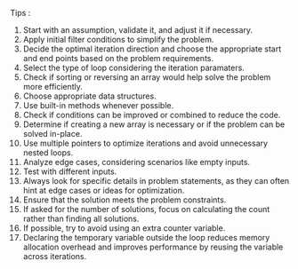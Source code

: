 Tips : 

1) Start with an assumption, validate it, and adjust it if necessary.
2) Apply initial filter conditions to simplify the problem.
3) Decide the optimal iteration direction and choose the appropriate start and end points based on the problem requirements.
4) Select the type of loop considering the iteration paramaters.
5) Check if sorting or reversing an array would help solve the problem more efficiently.
6) Choose appropriate data structures.
7) Use built-in methods whenever possible.
8) Check if conditions can be improved or combined to reduce the code.
9) Determine if creating a new array is necessary or if the problem can be solved in-place.
10) Use multiple pointers to optimize iterations and avoid unnecessary nested loops.
11) Analyze edge cases, considering scenarios like empty inputs.
12) Test with different inputs.
13) Always look for specific details in problem statements, as they can often hint at edge cases or ideas for optimization.
14) Ensure that the solution meets the problem constraints.
15) If asked for the number of solutions, focus on calculating the count rather than finding all solutions.
16) If possible, try to avoid using an extra counter variable.
17) Declaring the temporary variable outside the loop reduces memory allocation overhead and improves performance by reusing the variable across iterations.
    
